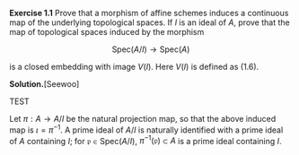 **Exercise 1.1** Prove that a morphism of affine schemes induces a continuous map of
the underlying topological spaces. If $I$ is an ideal of $A$, prove that the map
of topological spaces induced by the morphism

$$
\mathrm{Spec}(A/I) \to \mathrm{Spec}(A)
$$

is a closed embedding with image $V(I)$. Here $V(I)$ is defined as (1.6).

**Solution.**[Seewoo]

TEST

Let $\pi: A \to A/I$ be the natural projection map, so that the above induced map is $\iota = \pi^{-1}$.
A prime ideal of $A/I$ is naturally identified with a prime ideal of $A$ containing $I$; for $\mathfrak{p} \in \mathrm{Spec}(A/I)$, $\pi^{-1}(\mathfrak{p}) \subset A$ is a prime ideal containing $I$.